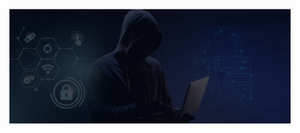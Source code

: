 <img src="di.jpg">
<!--

<h3 align="center">A passionate front end hacker from India</h3>

<p align="left"> <img src="https://komarev.com/ghpvc/?username=sbhacker79&label=Profile%20views&color=0e75b6&style=flat" alt="sbhacker79" /> </p>

<h3 align="left">Connect with me:</h3>
<p align="left">
</p>

<h3 align="left">Languages and Tools:</h3>
<p align="left"> <a href="https://www.linux.org/" target="_blank" rel="noreferrer"> <img src="https://raw.githubusercontent.com/devicons/devicon/master/icons/linux/linux-original.svg" alt="linux" width="40" height="40"/> </a> <a href="https://www.python.org" target="_blank" rel="noreferrer"> <img src="https://raw.githubusercontent.com/devicons/devicon/master/icons/python/python-original.svg" alt="python" width="40" height="40"/> </a> </p>

<p><img align="left" src="https://github-readme-stats.vercel.app/api/top-langs?username=sbhacker79&show_icons=true&locale=en&layout=compact" alt="sbhacker79" /></p>

<p>&nbsp;<img align="center" src="https://github-readme-stats.vercel.app/api?username=sbhacker79&show_icons=true&locale=en" alt="sbhacker79" /></p>

<p><img align="center" src="https://github-readme-streak-stats.herokuapp.com/?user=sbhacker79&" alt="sbhacker79" /></p>
